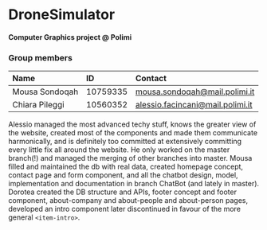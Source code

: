 # DroneSimulator

#### Computer Graphics project @ Polimi

### Group members

| Name              | ID       | Contact                               |
| :---------------- | :------- | :------------------------------------ |
| Mousa Sondoqah    | 10759335 | mousa.sondoqah@mail.polimi.it         |
| Chiara Pileggi | 10560352 | alessio.facincani@mail.polimi.it         |

Alessio managed the most advanced techy stuff, knows the greater view of the website, created most of the components and made them communicate harmonically, and is definitely too committed at extensively committing every little fix all around the website. He only worked on the master branch(!) and managed the merging of other branches into master. Mousa filled and maintained the db with real data, created homepage concept, contact page and form component, and all the chatbot design, model, implementation and documentation in branch ChatBot (and lately in master). Dorotea created the DB structure and APIs, footer concept and footer component, about-company and about-people and about-person pages, developed an intro component later discontinued in favour of the more general `<item-intro>`.

